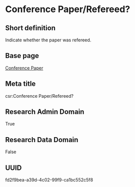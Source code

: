 # Conference Paper/Refereed?
## Short definition
Indicate whether the paper was refereed.
## Base page
[Conference Paper](../../Objects/Conference%20Paper.md)
## Meta title
csr:Conference Paper/Refereed?
## Research Admin Domain
True
## Research Data Domain
False
## UUID
fd2f9bea-a39d-4c02-99f9-ca1bc552c5f8
